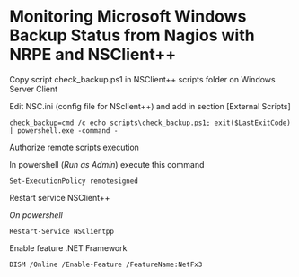 # Monitoring Microsoft Windows Backup Status from Nagios with NRPE and NSClient++

Copy script check_backup.ps1 in NSClient++  scripts folder on  Windows Server Client

Edit NSC.ini  (config file for NSclient++) and add in section [External Scripts]
```
check_backup=cmd /c echo scripts\check_backup.ps1; exit($LastExitCode) | powershell.exe -command -
```


Authorize remote scripts execution

In powershell (_Run as Admin_)  execute this command
```
Set-ExecutionPolicy remotesigned
```

Restart service NSClient++

_On powershell_
```
Restart-Service NSClientpp
```

Enable feature .NET Framework
```
DISM /Online /Enable-Feature /FeatureName:NetFx3
```
